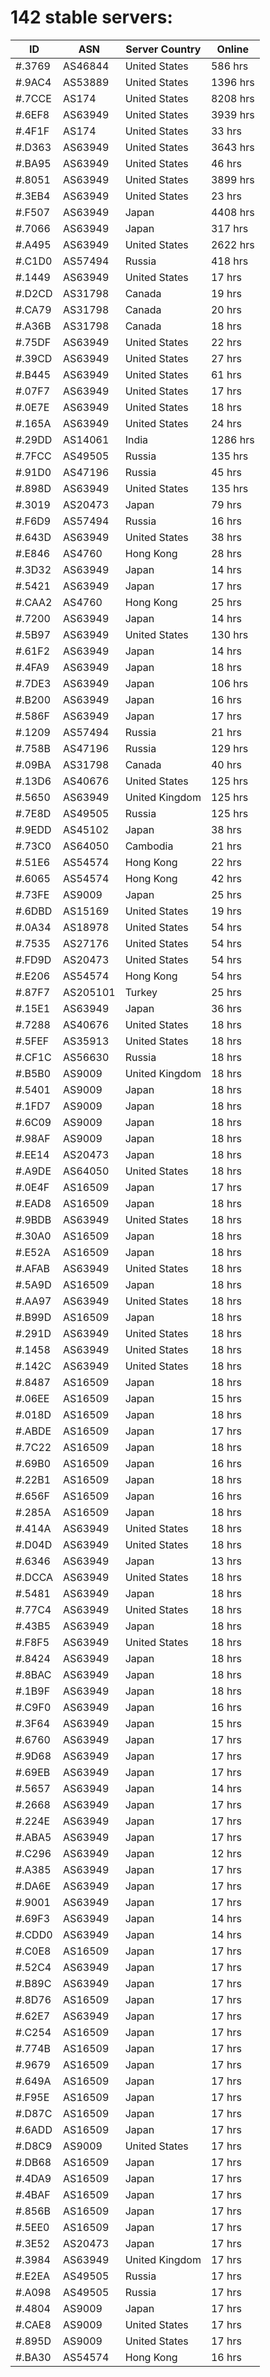 # 142 stable servers:

| ID | ASN | Server Country | Online |
| ------ | ------ | ------ | ------ |
| #.3769 | AS46844 | United States | 586 hrs |
| #.9AC4 | AS53889 | United States | 1396 hrs |
| #.7CCE | AS174 | United States | 8208 hrs |
| #.6EF8 | AS63949 | United States | 3939 hrs |
| #.4F1F | AS174 | United States | 33 hrs |
| #.D363 | AS63949 | United States | 3643 hrs |
| #.BA95 | AS63949 | United States | 46 hrs |
| #.8051 | AS63949 | United States | 3899 hrs |
| #.3EB4 | AS63949 | United States | 23 hrs |
| #.F507 | AS63949 | Japan | 4408 hrs |
| #.7066 | AS63949 | Japan | 317 hrs |
| #.A495 | AS63949 | United States | 2622 hrs |
| #.C1D0 | AS57494 | Russia | 418 hrs |
| #.1449 | AS63949 | United States | 17 hrs |
| #.D2CD | AS31798 | Canada | 19 hrs |
| #.CA79 | AS31798 | Canada | 20 hrs |
| #.A36B | AS31798 | Canada | 18 hrs |
| #.75DF | AS63949 | United States | 22 hrs |
| #.39CD | AS63949 | United States | 27 hrs |
| #.B445 | AS63949 | United States | 61 hrs |
| #.07F7 | AS63949 | United States | 17 hrs |
| #.0E7E | AS63949 | United States | 18 hrs |
| #.165A | AS63949 | United States | 24 hrs |
| #.29DD | AS14061 | India | 1286 hrs |
| #.7FCC | AS49505 | Russia | 135 hrs |
| #.91D0 | AS47196 | Russia | 45 hrs |
| #.898D | AS63949 | United States | 135 hrs |
| #.3019 | AS20473 | Japan | 79 hrs |
| #.F6D9 | AS57494 | Russia | 16 hrs |
| #.643D | AS63949 | United States | 38 hrs |
| #.E846 | AS4760 | Hong Kong | 28 hrs |
| #.3D32 | AS63949 | Japan | 14 hrs |
| #.5421 | AS63949 | Japan | 17 hrs |
| #.CAA2 | AS4760 | Hong Kong | 25 hrs |
| #.7200 | AS63949 | Japan | 14 hrs |
| #.5B97 | AS63949 | United States | 130 hrs |
| #.61F2 | AS63949 | Japan | 14 hrs |
| #.4FA9 | AS63949 | Japan | 18 hrs |
| #.7DE3 | AS63949 | Japan | 106 hrs |
| #.B200 | AS63949 | Japan | 16 hrs |
| #.586F | AS63949 | Japan | 17 hrs |
| #.1209 | AS57494 | Russia | 21 hrs |
| #.758B | AS47196 | Russia | 129 hrs |
| #.09BA | AS31798 | Canada | 40 hrs |
| #.13D6 | AS40676 | United States | 125 hrs |
| #.5650 | AS63949 | United Kingdom | 125 hrs |
| #.7E8D | AS49505 | Russia | 125 hrs |
| #.9EDD | AS45102 | Japan | 38 hrs |
| #.73C0 | AS64050 | Cambodia | 21 hrs |
| #.51E6 | AS54574 | Hong Kong | 22 hrs |
| #.6065 | AS54574 | Hong Kong | 42 hrs |
| #.73FE | AS9009 | Japan | 25 hrs |
| #.6DBD | AS15169 | United States | 19 hrs |
| #.0A34 | AS18978 | United States | 54 hrs |
| #.7535 | AS27176 | United States | 54 hrs |
| #.FD9D | AS20473 | United States | 54 hrs |
| #.E206 | AS54574 | Hong Kong | 54 hrs |
| #.87F7 | AS205101 | Turkey | 25 hrs |
| #.15E1 | AS63949 | Japan | 36 hrs |
| #.7288 | AS40676 | United States | 18 hrs |
| #.5FEF | AS35913 | United States | 18 hrs |
| #.CF1C | AS56630 | Russia | 18 hrs |
| #.B5B0 | AS9009 | United Kingdom | 18 hrs |
| #.5401 | AS9009 | Japan | 18 hrs |
| #.1FD7 | AS9009 | Japan | 18 hrs |
| #.6C09 | AS9009 | Japan | 18 hrs |
| #.98AF | AS9009 | Japan | 18 hrs |
| #.EE14 | AS20473 | Japan | 18 hrs |
| #.A9DE | AS64050 | United States | 18 hrs |
| #.0E4F | AS16509 | Japan | 17 hrs |
| #.EAD8 | AS16509 | Japan | 18 hrs |
| #.9BDB | AS63949 | United States | 18 hrs |
| #.30A0 | AS16509 | Japan | 18 hrs |
| #.E52A | AS16509 | Japan | 18 hrs |
| #.AFAB | AS63949 | United States | 18 hrs |
| #.5A9D | AS16509 | Japan | 18 hrs |
| #.AA97 | AS63949 | United States | 18 hrs |
| #.B99D | AS16509 | Japan | 18 hrs |
| #.291D | AS63949 | United States | 18 hrs |
| #.1458 | AS63949 | United States | 18 hrs |
| #.142C | AS63949 | United States | 18 hrs |
| #.8487 | AS16509 | Japan | 18 hrs |
| #.06EE | AS16509 | Japan | 15 hrs |
| #.018D | AS16509 | Japan | 18 hrs |
| #.ABDE | AS16509 | Japan | 17 hrs |
| #.7C22 | AS16509 | Japan | 18 hrs |
| #.69B0 | AS16509 | Japan | 16 hrs |
| #.22B1 | AS16509 | Japan | 18 hrs |
| #.656F | AS16509 | Japan | 16 hrs |
| #.285A | AS16509 | Japan | 18 hrs |
| #.414A | AS63949 | United States | 18 hrs |
| #.D04D | AS63949 | United States | 18 hrs |
| #.6346 | AS63949 | Japan | 13 hrs |
| #.DCCA | AS63949 | United States | 18 hrs |
| #.5481 | AS63949 | Japan | 18 hrs |
| #.77C4 | AS63949 | United States | 18 hrs |
| #.43B5 | AS63949 | Japan | 18 hrs |
| #.F8F5 | AS63949 | United States | 18 hrs |
| #.8424 | AS63949 | Japan | 18 hrs |
| #.8BAC | AS63949 | Japan | 18 hrs |
| #.1B9F | AS63949 | Japan | 18 hrs |
| #.C9F0 | AS63949 | Japan | 16 hrs |
| #.3F64 | AS63949 | Japan | 15 hrs |
| #.6760 | AS63949 | Japan | 17 hrs |
| #.9D68 | AS63949 | Japan | 17 hrs |
| #.69EB | AS63949 | Japan | 17 hrs |
| #.5657 | AS63949 | Japan | 14 hrs |
| #.2668 | AS63949 | Japan | 17 hrs |
| #.224E | AS63949 | Japan | 17 hrs |
| #.ABA5 | AS63949 | Japan | 17 hrs |
| #.C296 | AS63949 | Japan | 12 hrs |
| #.A385 | AS63949 | Japan | 17 hrs |
| #.DA6E | AS63949 | Japan | 17 hrs |
| #.9001 | AS63949 | Japan | 17 hrs |
| #.69F3 | AS63949 | Japan | 14 hrs |
| #.CDD0 | AS63949 | Japan | 14 hrs |
| #.C0E8 | AS16509 | Japan | 17 hrs |
| #.52C4 | AS63949 | Japan | 17 hrs |
| #.B89C | AS63949 | Japan | 17 hrs |
| #.8D76 | AS16509 | Japan | 17 hrs |
| #.62E7 | AS63949 | Japan | 17 hrs |
| #.C254 | AS16509 | Japan | 17 hrs |
| #.774B | AS16509 | Japan | 17 hrs |
| #.9679 | AS16509 | Japan | 17 hrs |
| #.649A | AS16509 | Japan | 17 hrs |
| #.F95E | AS16509 | Japan | 17 hrs |
| #.D87C | AS16509 | Japan | 17 hrs |
| #.6ADD | AS16509 | Japan | 17 hrs |
| #.D8C9 | AS9009 | United States | 17 hrs |
| #.DB68 | AS16509 | Japan | 17 hrs |
| #.4DA9 | AS16509 | Japan | 17 hrs |
| #.4BAF | AS16509 | Japan | 17 hrs |
| #.856B | AS16509 | Japan | 17 hrs |
| #.5EE0 | AS16509 | Japan | 17 hrs |
| #.3E52 | AS20473 | Japan | 17 hrs |
| #.3984 | AS63949 | United Kingdom | 17 hrs |
| #.E2EA | AS49505 | Russia | 17 hrs |
| #.A098 | AS49505 | Russia | 17 hrs |
| #.4804 | AS9009 | Japan | 17 hrs |
| #.CAE8 | AS9009 | United States | 17 hrs |
| #.895D | AS9009 | United States | 17 hrs |
| #.BA30 | AS54574 | Hong Kong | 16 hrs |

